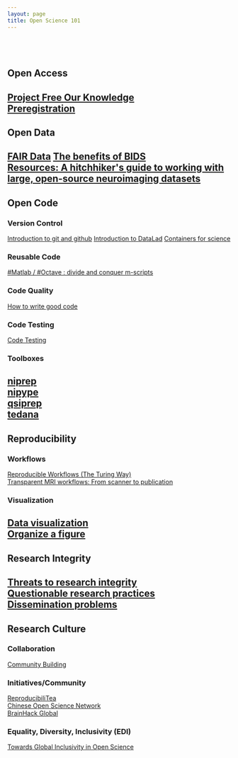```yaml
---
layout: page
title: Open Science 101
---
```


<a href="" target="_blank"></a><br/>
---
## Open Access
<a href="https://youtu.be/_JTPtyPrMLM" target="_blank">Project Free Our Knowledge</a><br/>
<a href="https://youtu.be/Ov8Go6OecUA" target="_blank">Preregistration</a><br/>
---
## Open Data
<a href="" target="_blank">FAIR Data<a/>
<a href="https://youtu.be/K9hVAr5fvJg" target="_blank">The benefits of BIDS</a><br/>
<a href='https://pubmed.ncbi.nlm.nih.gov/33288916/' target='_blank'>Resources: A hitchhiker's guide to working with large, open-source neuroimaging datasets<a/><br/>
---
## Open Code
### Version Control
<a href="https://youtu.be/zh_WFv0uk7w" target="_blank">Introduction to git and github<a/>
<a href="https://youtu.be/QsAqnP7TwyY" target="_blank">Introduction to DataLad<a/>
<a href="https://youtu.be/pc3YOZUG3lQ" target="_blank">Containers for science</a><br/>
  
### Reusable Code<br/>
<a href="https://youtu.be/AWfrlKTLkqw" target="_blank">#Matlab / #Octave : divide and conquer m-scripts</a><br/>

### Code Quality<br/>
<a href="https://youtu.be/gfPP2pQ8Rms" target="_blank">How to write good code</a><br/>
  
### Code Testing<br/>
<a href="https://youtu.be/gfPP2pQ8Rms" target="_blank">Code Testing</a><br/>

### Toolboxes<br/>
<a href="https://www.nipreps.org/" target="_blank">niprep</a><br/> 
<a href="https://nipype.readthedocs.io/en/latest/" target="_blank">nipype</a><br/>
<a href="https://qsiprep.readthedocs.io/en/latest/" target="_blank">qsiprep</a><br/>
<a href="https://tedana.readthedocs.io/en/stable/" target="_blank">tedana</a><br/>
---
## Reproducibility
### Workflows
<a href="https://youtu.be/tk2eZSrM8oA" target="_blank">Reproducible Workflows (The Turing Way)</a><br/>
<a href="https://youtu.be/dSOQgyuL51U" target="_blank">Transparent MRI workflows: From scanner to publication</a><br/>
  
### Visualization
<a href="https://youtu.be/HwpYh39lPHs" target="_blank">Data visualization</a><br/>
<a href="https://youtu.be/W91kvzU0Cec" target="_blank">Organize a figure</a><br/>
---
## Research Integrity
<a href="https://youtu.be/x_MsPvgetxw" target="_blank">Threats to research integrity</a><br/>
<a href="https://youtu.be/tufAPd1NITQ" target="_blank">Questionable research practices</a><br/>
<a href="https://youtu.be/UzS2Q_hrNV8" target="_blank">Dissemination problems</a><br/>
---
## Research Culture
### Collaboration<br/>
<a href="https://youtu.be/3H0zQ6odOd0" target="_blank">Community Building</a><br/>

### Initiatives/Community<br/>
<a href="https://reproducibilitea.org/about/" target="_blank">ReproducibiliTea</a><br/>
<a href="https://open-sci.cn/" target="_blank">Chinese Open Science Network</a><br/>
<a href="https://brainhack.org/" target="_blank">BrainHack Global</a><br/>
### Equality, Diversity, Inclusivity (EDI)<br/>
<a href="https://youtu.be/RRwuOs0BA4I" target="_blank">Towards Global Inclusivity in Open Science</a><br/>
